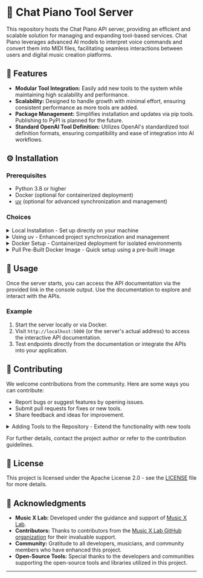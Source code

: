 # 🎹 Chat Piano Tool Server

This repository hosts the Chat Piano API server, providing an efficient and scalable solution for managing and expanding tool-based services. Chat Piano leverages advanced AI models to interpret voice commands and convert them into MIDI files, facilitating seamless interactions between users and digital music creation platforms.

## 🌟 Features

- **Modular Tool Integration:** Easily add new tools to the system while maintaining high scalability and performance.
- **Scalability:** Designed to handle growth with minimal effort, ensuring consistent performance as more tools are added.
- **Package Management:** Simplifies installation and updates via pip tools. Publishing to PyPI is planned for the future.
- **Standard OpenAI Tool Definition:** Utilizes OpenAI's standardized tool definition formats, ensuring compatibility and ease of integration into AI workflows.

## ⚙️ Installation

### Prerequisites

- Python 3.8 or higher
- Docker (optional for containerized deployment)
- [uv](https://uv.tools/) (optional for advanced synchronization and management)

### Choices

<details>
<summary>Local Installation - Set up directly on your machine</summary>

This section provides detailed steps to install the project locally. Ideal for developers or testers who wish to modify and run the tool on their machines.

1. Clone the repository recursively to include all submodules:
   ```bash
   git clone git@github.com:yhbcode000/ChatPiano.git
   cd ChatPiano
   ```

2. Install the package in editable mode to allow changes:
   ```bash
   pip install -e .
   ```

3. Start the Chat Piano tool server:
   ```bash
   start-chatpiano
   ```
   After this, the server will start and provide a URL for API interaction.
</details>

<details>
<summary>Using uv - Enhanced project synchronization and management</summary>

The `uv` tool provides a streamlined way to manage synchronization and ensure optimal configurations for running the project.

1. Sync the project to ensure all dependencies and configurations are up-to-date:
   ```bash
   uv sync
   ```

2. Run the server with the `uv` management tool:
   ```bash
   uv run python -m chat_piano
   ```
   This command ensures the application is running with the best possible setup provided by `uv`.
</details>

<details>
<summary>Docker Setup - Containerized deployment for isolated environments</summary>

Use Docker to encapsulate the project and its dependencies for an isolated and consistent environment. This is the recommended approach for production use.

1. Build the Docker container locally:
   ```bash
   docker build -t chat-piano .
   ```

2. Run the container in detached mode:
   ```bash
   docker run -d --name chat-piano-instance chat-piano
   ```

> 📝 **Note:** The Docker image includes all dependencies, ensuring a consistent and isolated environment. For production use, consider pulling the pre-built image to save time.
</details>

<details>
<summary>Pull Pre-Built Docker Image - Quick setup using a pre-built image</summary>

For quicker setup and deployment, use a pre-built Docker image hosted on Docker Hub.

1. Pull the image directly from Docker Hub:
   ```bash
   docker pull TODO-TO-BE-ANNOUNCED
   ```

2. Create a container from the pulled image:
   ```bash
   docker run -d --name chat-piano-instance TODO-TO-BE-ANNOUNCED
   ```

3. Optionally, set up the Docker service for managed deployment:
   ```bash
   docker service create --name chat-piano-service TODO-TO-BE-ANNOUNCED
   ```
   This approach is ideal for scaling and orchestrating multiple instances efficiently.
</details>

## 📖 Usage

Once the server starts, you can access the API documentation via the provided link in the console output. Use the documentation to explore and interact with the APIs.

### Example

1. Start the server locally or via Docker.
2. Visit `http://localhost:5000` (or the server's actual address) to access the interactive API documentation.
3. Test endpoints directly from the documentation or integrate the APIs into your application.

## 🤝 Contributing

We welcome contributions from the community. Here are some ways you can contribute:

- Report bugs or suggest features by opening issues.
- Submit pull requests for fixes or new tools.
- Share feedback and ideas for improvement.

<details>
<summary>Adding Tools to the Repository - Extend the functionality with new tools</summary>

To add a new tool to the Chat Piano system, follow these steps:

1. **Configure the Tool in `__init__.py`:**
   Add your tool configuration to `chat_piano/tools/__init__.py` to register it in the system.

2. **Create the Tool's Python File:**
   Place your Python file in the `chat_piano/tools` folder. This file should define the tool's functionality and follow these guidelines:
   - Always return a string to ensure the AI agent receives feedback from the tool.
   - Use a non-blocking thread for any long-running algorithms to avoid stalling the main process.

3. **Implement Status and Results Handling:**
   - Provide a method for checking the tool's status.
   - Include a method for retrieving results after the tool completes its task.

4. **Refer to an Example:**
   For guidance, refer to `chat_piano/tools/generateMidiTool.py`, which includes a clear implementation of these principles.

5. **Test the Tool:**
   Ensure the new tool integrates seamlessly with the server and behaves as expected during interaction.

</details>

For further details, contact the project author or refer to the contribution guidelines.

## 📜 License

This project is licensed under the Apache License 2.0 - see the [LICENSE](LICENSE) file for more details.

## 🙏 Acknowledgments

- **Music X Lab:** Developed under the guidance and support of [Music X Lab](http://www.musicxlab.com/).
- **Contributors:** Thanks to contributors from the [Music X Lab GitHub organization](https://github.com/music-x-lab) for their invaluable support.
- **Community:** Gratitude to all developers, musicians, and community members who have enhanced this project.
- **Open-Source Tools:** Special thanks to the developers and communities supporting the open-source tools and libraries utilized in this project.

---

